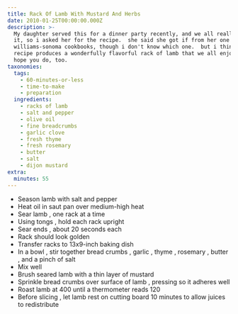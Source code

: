 ```yaml
---
title: Rack Of Lamb With Mustard And Herbs
date: 2010-01-25T00:00:00.000Z
description: >-
  My daughter served this for a dinner party recently, and we all really liked
  it, so i asked her for the recipe.  she said she got if from her one of her
  williams-sonoma cookbooks, though i don't know which one.  but i think this
  recipe produces a wonderfully flavorful rack of lamb that we all enjoyed. i
  hope you do, too.
taxonomies:
  tags:
    - 60-minutes-or-less
    - time-to-make
    - preparation
  ingredients:
    - racks of lamb
    - salt and pepper
    - olive oil
    - fine breadcrumbs
    - garlic clove
    - fresh thyme
    - fresh rosemary
    - butter
    - salt
    - dijon mustard
extra:
  minutes: 55
---
```

 - Season lamb with salt and pepper
 - Heat oil in saut pan over medium-high heat
 - Sear lamb , one rack at a time
 - Using tongs , hold each rack upright
 - Sear ends , about 20 seconds each
 - Rack should look golden
 - Transfer racks to 13x9-inch baking dish
 - In a bowl , stir together bread crumbs , garlic , thyme , rosemary , butter , and a pinch of salt
 - Mix well
 - Brush seared lamb with a thin layer of mustard
 - Sprinkle bread crumbs over surface of lamb , pressing so it adheres well
 - Roast lamb at 400 until a thermometer reads 120
 - Before slicing , let lamb rest on cutting board 10 minutes to allow juices to redistribute
